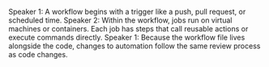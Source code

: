 Speaker 1: A workflow begins with a trigger like a push, pull request, or scheduled time.
Speaker 2: Within the workflow, jobs run on virtual machines or containers. Each job has steps that call reusable actions or execute commands directly.
Speaker 1: Because the workflow file lives alongside the code, changes to automation follow the same review process as code changes.
